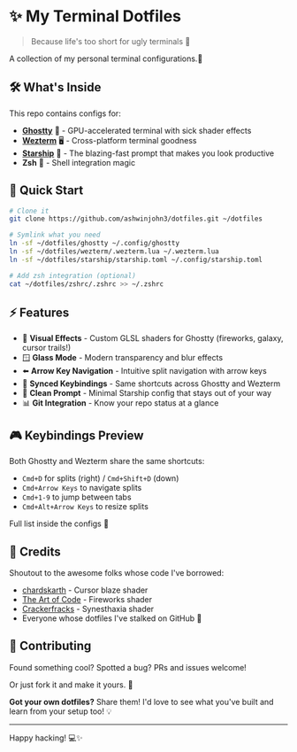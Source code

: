 # ✨ My Terminal Dotfiles

> Because life's too short for ugly terminals 🎨

A collection of my personal terminal configurations.👾

## 🛠️ What's Inside

This repo contains configs for:

- **[Ghostty](https://github.com/ghostty-org/ghostty)** 👻 - GPU-accelerated terminal with sick shader effects
- **[Wezterm](https://wezfurlong.org/wezterm/)** 🖥️ - Cross-platform terminal goodness
- **[Starship](https://starship.rs/)** 🚀 - The blazing-fast prompt that makes you look productive
- **Zsh** 🐚 - Shell integration magic

## 🎯 Quick Start

```bash
# Clone it
git clone https://github.com/ashwinjohn3/dotfiles.git ~/dotfiles

# Symlink what you need
ln -sf ~/dotfiles/ghostty ~/.config/ghostty
ln -sf ~/dotfiles/wezterm/.wezterm.lua ~/.wezterm.lua
ln -sf ~/dotfiles/starship/starship.toml ~/.config/starship.toml

# Add zsh integration (optional)
cat ~/dotfiles/zshrc/.zshrc >> ~/.zshrc
```

## ⚡ Features

- 🎨 **Visual Effects** - Custom GLSL shaders for Ghostty (fireworks, galaxy, cursor trails!)
- 🪟 **Glass Mode** - Modern transparency and blur effects
- ⬅️ **Arrow Key Navigation** - Intuitive split navigation with arrow keys
- 🎯 **Synced Keybindings** - Same shortcuts across Ghostty and Wezterm
- 🌈 **Clean Prompt** - Minimal Starship config that stays out of your way
- 📊 **Git Integration** - Know your repo status at a glance

## 🎮 Keybindings Preview

Both Ghostty and Wezterm share the same shortcuts:
- `Cmd+D` for splits (right) / `Cmd+Shift+D` (down)
- `Cmd+Arrow Keys` to navigate splits
- `Cmd+1-9` to jump between tabs
- `Cmd+Alt+Arrow Keys` to resize splits

Full list inside the configs 📝

## 🌟 Credits

Shoutout to the awesome folks whose code I've borrowed:
- [chardskarth](https://gist.github.com/chardskarth/95874c54e29da6b5a36ab7b50ae2d088) - Cursor blaze shader
- [The Art of Code](https://www.shadertoy.com/view/lscGRl) - Fireworks shader
- [Crackerfracks](https://github.com/Crackerfracks/Synesthaxia.glsl) - Synesthaxia shader
- Everyone whose dotfiles I've stalked on GitHub 👀

## 💬 Contributing

Found something cool? Spotted a bug? PRs and issues welcome!

Or just fork it and make it yours. 🚀

**Got your own dotfiles?** Share them! I'd love to see what you've built and learn from your setup too! 💡

---

Happy hacking! 💻✨
